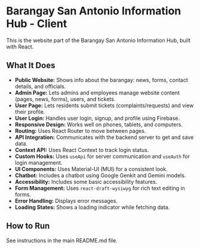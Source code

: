 # Barangay San Antonio Information Hub - Client

This is the website part of the Barangay San Antonio Information Hub, built with React.

## What It Does

- **Public Website:** Shows info about the barangay: news, forms, contact details, and officials.
- **Admin Page:** Lets admins and employees manage website content (pages, news, forms), users, and tickets.
- **User Page:** Lets residents submit tickets (complaints/requests) and view their profile.
- **User Login:** Handles user login, signup, and profile using Firebase.
- **Responsive Design:** Works well on phones, tablets, and computers.
- **Routing:** Uses React Router to move between pages.
- **API Integration:** Communicates with the backend server to get and save data.
- **Context API:** Uses React Context to track login status.
- **Custom Hooks:** Uses `useApi` for server communication and `useAuth` for login management.
- **UI Components:** Uses Material-UI (MUI) for a consistent look.
- **Chatbot:** Includes a chatbot using Google Genkit and Gemini models.
- **Accessibility:** Includes some basic accessibility features.
- **Form Management:** Uses `react-draft-wysiwyg` for rich text editing in forms.
- **Error Handling:** Displays error messages.
- **Loading States:** Shows a loading indicator while fetching data.

## How to Run

See instructions in the main README.md file.

